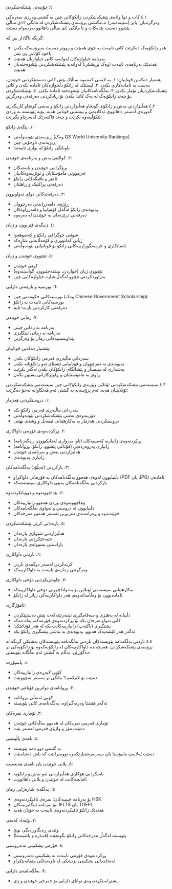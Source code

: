 ٤: چۆنیەتی پێشکەشکردن

٤.١ کات و دوا وادەی پێشکەشکردن
زانکۆکانی چین بە گشتی وەرزی سەرەکی وەرگرتنیان: پایز (سێپتەمبەر) ە.بەگشتی پرۆسەی پێشکەشکردن لە مانگی ١٢ی ساڵی پێشوو دەست پێدەکات و تا مانگی ٤ی ساڵی داهاتوو بەردەوام دەبێت.

گرنگە ئاگادار بین کە:
- هەر زانکۆیەک دەکرێت کاتی تایبەت بە خۆی هەبێت و زووتر دەست بەپرۆسەکە بکەن یاخود کۆتایی پێ بێنن.
- بەرنامە جیاوازەکان لەوانەیە کاتی جیاوازیان هەبێت.
- هەندێک بەرنامەی تایبەت (وەک پزیشکی) لەوانەیە پێشکەشکردنی پێشوەختەیان هەبێت. 

پێشنیار دەکەین قوتابیان:
١. بە لایەنی کەمەوە ساڵێک پێش کاتی دەستپێکردنی خوێندن، دەست بە ئامادەکاری بکەن.
٢. لیستێک لە زانکۆ دڵخوازەکان ئامادە بکەن و کاتی پێشکەشکردنیان تۆمار بکەن.
٣. بەڵگەنامەکانیان پێشوەختە ئامادە بکەن.
٤. پێشکەشکردن بۆ چەند زانکۆیەک لە یەک کاتدا بکەن بۆ زیادکردنی دەرفەتی وەرگرتن.

٤.٢ هەڵبژاردنی بەش و زانکۆی گونجاو
هەڵبژاردنی زانکۆ و بەشی گونجاو کاریگەری گەورەی لەسەر داهاتووی ئەکادیمی و پیشەیی قوتابی هەیە. بۆیە پێویستە بە وردی لێکۆڵینەوە بکرێت و چەند فاکتەرێک لەبەرچاو بگیرێت:

١. پێگەی زانکۆ:
   - ڕیزبەندی نێودەوڵەتی (وەک QS World University Rankings)
   - ڕیزبەندی ناوخۆیی چین
   - ناوبانگی زانکۆ لە بواری تایبەتدا

٢. کوالێتی بەش و بەرنامەی خوێندن:
   - پرۆگرامی خوێندن و بابەتەکان
   - ئەزموونی مامۆستایان و توێژینەوەکانیان
   - ئامێر و تاقیگەکانی زانکۆ
   - دەرفەتی پراکتیک و ڕاهێنان

٣. دەرفەتەکانی دوای تەواوبوون:
   - ڕێژەی دامەزراندنی دەرچووان
   - پەیوەندی زانکۆ لەگەڵ کۆمپانیا و دامەزراوەکان
   - دەرفەتی درێژەدان بە خوێندن لە دەرەوە

٤. ژینگەی فێربوون و ژیان:
   - شوێنی جوگرافی زانکۆ و کەشوهەوا
   - ژیانی کەلتووری و کۆمەڵایەتی شارەکە
   - ئاسانکاری و خزمەتگوزارییەکانی زانکۆ بۆ قوتابیانی نێودەوڵەتی

٥. تێچووی خوێندن و ژیان:
   - کرێی خوێندن
   - تێچووی ژیان (خواردن، نیشتەجێبوون، گواستنەوە)
   - بەراوردکردنی تێچوو لەگەڵ شارە جیاوازەکانی چین

٦. بورسیە و یارمەتی دارایی:
   - بورسیەکانی حکومەتی چین (وەک Chinese Government Scholarship)
   - بورسیەکانی تایبەت بە زانکۆ
   - دەرفەتی کارکردنی پارت-تایم

٧. زمانی خوێندن:
   - بەرنامە بە زمانی چینی
   - بەرنامە بە زمانی ئینگلیزی
   - پێداویستییەکانی زمان بۆ وەرگرتن

پێشنیار دەکەین قوتابیان:
- سەردانی ماڵپەڕی فەرمی زانکۆکان بکەن
- پەیوەندی بە دەرچووان و قوتابیانی ئێستای ئەو زانکۆیانە بکەن
- بەشداری لە سیمینار و پێشانگای زانکۆکان بکەن ئەگەر بکرێت
- ڕاوێژ بە مامۆستایان و ڕاوێژکارانی پسپۆڕ بکەن

٤.٣ سیستەمی پێشکەشکردنی ئۆنلاین
زۆربەی زانکۆکانی چین سیستەمی پێشکەشکردنی ئۆنلاینیان هەیە. ئەم پرۆسەیە بە گشتی ئەم هەنگاوانە لەخۆ دەگرێت:

١. دروستکردنی هەژمار:
   - سەردانی ماڵپەڕی فەرمی زانکۆ بکە
   - دۆزینەوەی بەشی پێشکەشکردنی نێودەوڵەتی
   - دروستکردنی هەژمار بە بەکارهێنانی ئیمەیڵ و وشەی نهێنی

٢. پڕکردنەوەی فۆرمی داواکاری:
   - پڕکردنەوەی زانیاریە کەسییەکان (ناو، بەرواری لەدایکبوون، ڕەگەزنامە)
   - زانیاری پەروەردەیی (قۆناغی پێشوو، زانکۆ، بڕوانامە)
   - هەڵبژاردنی بەش و بەرنامەی خوێندن
   - زانیاری پەیوەندی

٣. بارکردنی (ئەپڵۆد) بەڵگەنامەکان:
   - دڵنیابوون لەوەی هەموو بەڵگەنامەکان بە فۆرماتی داواکراو (PDF یان JPG) ئامادەن
   - بارکردنی بەڵگەنامەکان بەپێی داواکاری سیستەمەکە

٤. پێداچوونەوە و دووپاتکردنەوە:
   - پێداچوونەوەی وردی هەموو زانیارییەکان
   - دڵنیابوون لە دروستی و تەواوی بەڵگەنامەکان
   - خوێندنەوە و ڕەزامەندی دەربڕین لەسەر هەموو مەرجەکان

٥. پارەدانی کرێی پێشکەشکردن:
   - هەڵبژاردنی شێوازی پارەدان
   - جێبەجێکردنی پارەدان
   - پاراستنی پسووڵەی پارەدان

٦. ناردنی داواکاری:
   - کرتەکردن لەسەر دوگمەی ناردن
   - وەرگرتنی ژمارەی تایبەت بە داواکارییەکە

٧. چاودێریکردنی دۆخی داواکاری:
   - بەکارهێنانی سیستەمی ئۆنلاین بۆ بەدواداچوونی دۆخی داواکارییەکە
   - ئامادەبوون بۆ وەڵامدانەوەی هەر داواکارییەکی زیاتر لە زانکۆ

ئامۆژگاری:
- دڵنیابە لە بەهێزی و سەقامگیری ئینتەرنێتەکەت پێش دەستپێکردن
- کاتی تەواو تەرخان بکە بۆ پڕکردنەوەی فۆرمەکە، پەلە مەکە
- پشتگیری (باکئەپ) زانیارییەکانت بکە لە هەر قۆناغێکدا
- ئەگەر هەر کێشەیەک هەبوو، پەیوەندی بە بەشی پشتگیری زانکۆ بکە

٤.٤ ناردنی بەڵگەنامە پێویستەکان
ناردنی بەڵگەنامە پێویستەکان بەشێکی گرنگە لە پرۆسەی پێشکەشکردن. هەرچەندە داواکارییەکان لە زانکۆیەکەوە بۆ زانکۆیەکی تر دەگۆڕێن، بەڵام بە گشتی ئەم بەڵگانە پێویستن:

١. پاسپۆرت:
   - کۆپی لاپەڕەی زانیارییەکان
   - دەبێت بۆ لانیکەم ٦ مانگی تر بەسەر نەچووبێت

٢. بڕوانامەی دواترین قۆناغی خوێندن:
   - کۆپی ئەسڵی بڕوانامە
   - ئەگەر هێشتا وەرنەگیراوە، بەڵگەنامەی کاتی پێویستە

٣. تۆماری نمرەکان:
   - تۆماری فەرمی نمرەکان لە هەموو ساڵەکانی خوێندن
   - دەبێت مۆر و واژۆی فەرمی لەسەر بێت

٤. نامەی پاڵپشتی:
   - بە گشتی دوو نامە پێویستە
   - دەبێت لەلایەن مامۆستا یان سەرپەرشتیارێکەوە نووسرابێت کە باش دەتناسێت

٥. پلانی خوێندن یان نامەی مەبەست:
   - باسکردنی هۆکاری هەڵبژاردنی ئەو بەش و زانکۆیە
   - ئامانجەکانت لە خوێندن و پلانی داهاتووت

٦. بەڵگەی شارەزایی زمان:
   - بۆ بەرنامە چینییەکان: نمرەی تاقیکردنەوەی HSK
   - بۆ بەرنامە ئینگلیزییەکان: IELTS یان TOEFL
   - هەندێک زانکۆ تاقیکردنەوەی تایبەت بە خۆیان هەیە

٧. وێنەی کەسی:
   - وێنەی ڕەنگاوڕەنگی نوێ
   - پێویستە لەگەڵ مەرجەکانی زانکۆ بگونجێت (قەبارە و پاشبنەما)

٨. فۆرمی پشکنینی تەندروستی:
   - پڕکردنەوەی فۆرمی تایبەت بە پشکنینی تەندروستی
   - ئەنجامدانی پشکنینی پزیشکی لە ناوەندێکی متمانەپێکراو

٩. بەڵگەنامەی دارایی:
   - پشتڕاستکردنەوەی توانای دارایی بۆ خەرجی خوێندن و ژی
